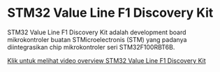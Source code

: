 # STM32 Value Line F1 Discovery Kit
STM32 Value Line F1 Discovery Kit adalah development board mikrokontroler buatan STMicroelectronis (STM) yang padanya diintegrasikan chip mikrokontroler seri STM32F100RBT6B.

[Klik untuk melihat video overview STM32 Value Line F1 Discovery Kit](https://www.youtube.com/watch?v=Py7faGvXzHc)
